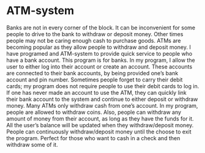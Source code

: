 # ATM-system
Banks are not in every corner of the block. It can be inconvenient for some people to drive to the bank to withdraw or deposit money. Other times people may not be caring enough cash to purchase goods. ATMs are becoming popular as they allow people to withdraw and deposit money. I have programed and ATM-system to provide quick service to people who have a bank account. This program is for banks. 
	In my program, I allow the user to either log into their account or create an account. These accounts are connected to their bank accounts, by being provided one’s bank account and pin number. Sometimes people forget to carry their debit cards; my program does not require people to use their debit cards to log in. If one has never made an account to use the ATM, they can quickly link their bank account to the system and continue to either deposit or withdraw money. 
	Many ATMs only withdraw cash from one’s account. In my program, people are allowed to withdraw coins. Also, people can withdraw any amount of money from their account, as long as they have the funds for it. All the user’s balance will be updated when they withdraw/deposit money. People can continuously withdraw/deposit money until the choose to exit the program. Perfect for those who want to cash in a check and then withdraw some of it. 
